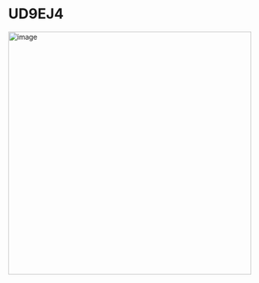 # UD9EJ4

<img width="489" alt="image" src="https://user-images.githubusercontent.com/99056015/164942977-51bdf844-260b-4724-b6a5-836922e5e5ee.png">
